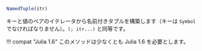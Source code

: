 ```julia
NamedTuple(itr)
```

キーと値のペアのイテレータから名前付きタプルを構築します（キーは `Symbol` でなければなりません）。`(; itr...)` と同等です。

!!! compat "Julia 1.6"
    このメソッドは少なくとも Julia 1.6 を必要とします。

